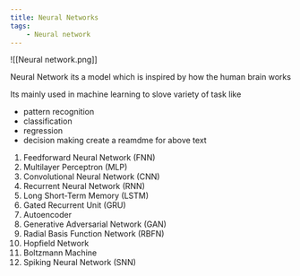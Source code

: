 ```yaml
---
title: Neural Networks
tags:
    - Neural network
---
```



![[Neural network.png]]



Neural Network its a model which is inspired by how the human brain works

Its mainly used in machine learning to slove variety of task like

- pattern recognition
- classification
- regression
- decision making
create a reamdme for above text







1. Feedforward Neural Network (FNN)
2. Multilayer Perceptron (MLP)
3. Convolutional Neural Network (CNN)
4. Recurrent Neural Network (RNN)
5. Long Short-Term Memory (LSTM)
6. Gated Recurrent Unit (GRU)
7. Autoencoder
8. Generative Adversarial Network (GAN)
9. Radial Basis Function Network (RBFN)
10. Hopfield Network
11. Boltzmann Machine
12. Spiking Neural Network (SNN)
